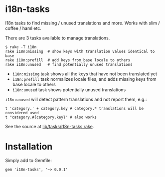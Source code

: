 i18n-tasks
==========

I18n tasks to find missing / unused translations and more. Works with slim / coffee / haml etc.

There are 3 tasks available to manage translations.

    $ rake -T i18n
    rake i18n:missing  # show keys with translation values identical to base
    rake i18n:prefill  # add keys from base locale to others
    rake i18n:unused   # find potentially unused translations

* `i18n:missing` task shows all the keys that have not been translated yet
* `i18n:prefill` task normalizes locale files, and adds missing keys from base locale to others
* `i18n:unused` task shows potentially unused translations

`i18n:unused` will detect pattern translations and not report them, e.g.:

    t 'category.' + category.key # category.* translations will be considered used
    t "category.#{category.key}" # also works

See the source at [lib/tasks/i18n-tasks.rake](https://github.com/glebm/i18n-tasks/blob/master/lib/tasks/i18n-tasks.rake).

Installation
============

Simply add to Gemfile:

    gem 'i18n-tasks', '~> 0.0.1'
